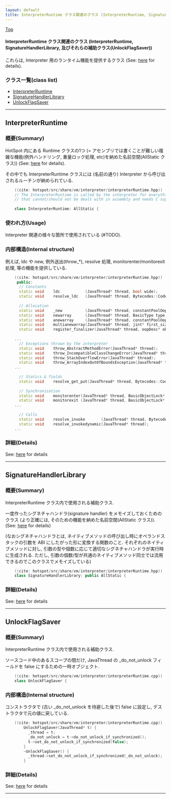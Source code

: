 ```yaml
---
layout: default
title: InterpreterRuntime クラス関連のクラス (InterpreterRuntime, SignatureHandlerLibrary, 及びそれらの補助クラス(UnlockFlagSaver))
---
```

[Top](../index.html)

#### InterpreterRuntime クラス関連のクラス (InterpreterRuntime, SignatureHandlerLibrary, 及びそれらの補助クラス(UnlockFlagSaver))

これらは, Interpreter 用のランタイム機能を提供するクラス (See: [here](no7882AgC.html) for details).


### クラス一覧(class list)

  * [InterpreterRuntime](#noGevbpCNu)
  * [SignatureHandlerLibrary](#noDW-9kr3H)
  * [UnlockFlagSaver](#no7pOOp36P)


---
## <a name="noGevbpCNu" id="noGevbpCNu">InterpreterRuntime</a>

### 概要(Summary)
HotSpot 内にある Runtime クラスの1つ 
(= アセンブリでは書くことが難しい複雑な機能(例外ハンドリング, 重量ロック処理, etc)を納めた名前空間(AllStatic クラス))
(See: [here](no1904gX2.html) for details).

その中でも InterpreterRuntime クラスには (名前の通り) Interpreter から呼び出されるルーチンが納められている.


```cpp
    ((cite: hotspot/src/share/vm/interpreter/interpreterRuntime.hpp))
    // The InterpreterRuntime is called by the interpreter for everything
    // that cannot/should not be dealt with in assembly and needs C support.
    
    class InterpreterRuntime: AllStatic {
```

### 使われ方(Usage)
Interpreter 関連の様々な箇所で使用されている (#TODO).

### 内部構造(Internal structure)
例えば, ldc や new, 例外送出(throw_*), resolve 処理, monitorenter/monitorexit 処理, 等の機能を提供している.


```cpp
    ((cite: hotspot/src/share/vm/interpreter/interpreterRuntime.hpp))
     public:
      // Constants
      static void    ldc           (JavaThread* thread, bool wide);
      static void    resolve_ldc   (JavaThread* thread, Bytecodes::Code bytecode);
    
      // Allocation
      static void    _new          (JavaThread* thread, constantPoolOopDesc* pool, int index);
      static void    newarray      (JavaThread* thread, BasicType type, jint size);
      static void    anewarray     (JavaThread* thread, constantPoolOopDesc* pool, int index, jint size);
      static void    multianewarray(JavaThread* thread, jint* first_size_address);
      static void    register_finalizer(JavaThread* thread, oopDesc* obj);
    
    ...
      // Exceptions thrown by the interpreter
      static void    throw_AbstractMethodError(JavaThread* thread);
      static void    throw_IncompatibleClassChangeError(JavaThread* thread);
      static void    throw_StackOverflowError(JavaThread* thread);
      static void    throw_ArrayIndexOutOfBoundsException(JavaThread* thread, char* name, jint index);
    ...
    
      // Statics & fields
      static void    resolve_get_put(JavaThread* thread, Bytecodes::Code bytecode);
    
      // Synchronization
      static void    monitorenter(JavaThread* thread, BasicObjectLock* elem);
      static void    monitorexit (JavaThread* thread, BasicObjectLock* elem);
    ...
    
      // Calls
      static void    resolve_invoke       (JavaThread* thread, Bytecodes::Code bytecode);
      static void    resolve_invokedynamic(JavaThread* thread);
    ...
```




### 詳細(Details)
See: [here](../doxygen/classInterpreterRuntime.html) for details

---
## <a name="noDW-9kr3H" id="noDW-9kr3H">SignatureHandlerLibrary</a>

### 概要(Summary)
InterpreterRuntime クラス内で使用される補助クラス.

一度作ったシグネチャハンドラ(signature handler) をメモイズしておくためのクラス 
(より正確には, そのための機能を納めた名前空間(AllStatic クラス)). (See: [here](no3059asZ.html) for details)

(なおシグネチャハンドラとは, 
ネイティブメソッドの呼び出し時にオペランドスタックの引数を ABI にしたがった形に変換する関数のこと.
それぞれのネイティブメソッドに対し, 引数の型や個数に応じて適切なシグネチャハンドラが実行時に生成される.
ただし, 引数の個数/型が共通のネイティブメソッド同士では流用できるのでこのクラスでメモイズしている)


```cpp
    ((cite: hotspot/src/share/vm/interpreter/interpreterRuntime.hpp))
    class SignatureHandlerLibrary: public AllStatic {
```




### 詳細(Details)
See: [here](../doxygen/classSignatureHandlerLibrary.html) for details

---
## <a name="no7pOOp36P" id="no7pOOp36P">UnlockFlagSaver</a>

### 概要(Summary)
InterpreterRuntime クラス内で使用される補助クラス.

ソースコード中のあるスコープの間だけ, JavaThread の _do_not_unlock フィールドを false にするための一時オブジェクト.


```cpp
    ((cite: hotspot/src/share/vm/interpreter/interpreterRuntime.cpp))
    class UnlockFlagSaver {
```

### 内部構造(Internal structure)
コンストラクタで (古い _do_not_unlock を待避した後で) false に設定し, デストラクタで元の値に戻している.


```cpp
    ((cite: hotspot/src/share/vm/interpreter/interpreterRuntime.cpp))
        UnlockFlagSaver(JavaThread* t) {
          _thread = t;
          _do_not_unlock = t->do_not_unlock_if_synchronized();
          t->set_do_not_unlock_if_synchronized(false);
        }
        ~UnlockFlagSaver() {
          _thread->set_do_not_unlock_if_synchronized(_do_not_unlock);
        }
```




### 詳細(Details)
See: [here](../doxygen/classUnlockFlagSaver.html) for details

---
